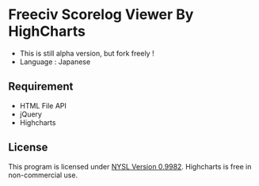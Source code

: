 Freeciv Scorelog Viewer By HighCharts
=========

 * This is still alpha version, but fork freely !
 * Language : Japanese
 
Requirement
---------------------------------
 * HTML File API
 * jQuery
 * Highcharts
 
 
License
---------------------------------
 This program is licensed under [NYSL Version 0.9982](http://www.kmonos.net/nysl/index.en.html).
 Highcharts is free in non-commercial use.